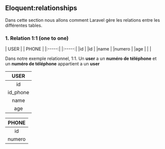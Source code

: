 ## Eloquent:relationships

Dans cette section nous allons comment Laravel gère les relations entre les différentes tables.

### 1. Relation 1:1 (one to one)

|  USER | | PHONE |
|:-----:| |:-----:|
|id     | |id     |
|name   | |numero |
|age    | |       |


Dans notre exemple relationnel, 1:1. Un **user** a un **numéro de téléphone** et un **numéro de téléphone** appartient a un **user**

|  USER   |
|:-------:|
|id       | 
|id_phone |    
|name     |      
|age      |      

| PHONE |
|:-----:|
|id     |     
|numero |        
